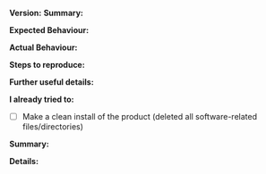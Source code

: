 <!-- Choose what applies to you and delete the rest
%-----------------------------------------------------
% Bug report
%-----------------------------------------------------
-->
**Version:** <!-- Insert the version used here or Git commit ID -->
**Summary:** <!-- Insert a summary of the bug you encountered, keep it short -->

**Expected Behaviour:** <!-- Insert the behaviour you expected from the software here -->

**Actual Behaviour:** <!-- Insert here what actually happened -->

**Steps to reproduce:**

<!-- Insert here how to reproduce the bug -->

**Further useful details:**

<!-- Insert other useful detauls here, be as precise as possible,
don't insert Stack Backtraces here or long error messages, instead zip
and attach them -->

**I already tried to:**

- [ ] Make a clean install of the product (deleted all software-related files/directories)

<!--
Final notes:
If the program has a configuration file, please attach it, so to make tracing the issue easier
-->

<!--
%-----------------------------------------------------
% Enhancement proposal
%-----------------------------------------------------
-->

**Summary:** <!-- Put a short description of the feature/enhancement you want to suggest -->

**Details:**

<!-- You can insert here further details of the enhancement, be precise! -->
